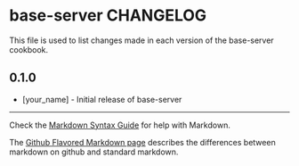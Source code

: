base-server CHANGELOG
=====================

This file is used to list changes made in each version of the base-server cookbook.

0.1.0
-----
- [your_name] - Initial release of base-server

- - -
Check the [Markdown Syntax Guide](http://daringfireball.net/projects/markdown/syntax) for help with Markdown.

The [Github Flavored Markdown page](http://github.github.com/github-flavored-markdown/) describes the differences between markdown on github and standard markdown.
